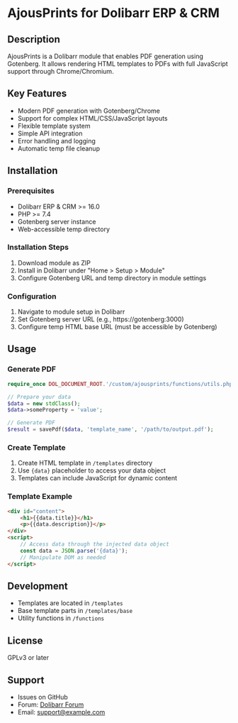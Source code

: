 # AjousPrints for Dolibarr ERP & CRM

## Description

AjousPrints is a Dolibarr module that enables PDF generation using Gotenberg. It allows rendering HTML templates to PDFs with full JavaScript support through Chrome/Chromium.

## Key Features

- Modern PDF generation with Gotenberg/Chrome
- Support for complex HTML/CSS/JavaScript layouts
- Flexible template system
- Simple API integration
- Error handling and logging
- Automatic temp file cleanup

## Installation

### Prerequisites

- Dolibarr ERP & CRM >= 16.0
- PHP >= 7.4
- Gotenberg server instance
- Web-accessible temp directory

### Installation Steps

1. Download module as ZIP
2. Install in Dolibarr under "Home > Setup > Module"
3. Configure Gotenberg URL and temp directory in module settings

### Configuration

1. Navigate to module setup in Dolibarr
2. Set Gotenberg server URL (e.g., https://gotenberg:3000)
3. Configure temp HTML base URL (must be accessible by Gotenberg)

## Usage

### Generate PDF
```php
require_once DOL_DOCUMENT_ROOT.'/custom/ajousprints/functions/utils.php';

// Prepare your data
$data = new stdClass();
$data->someProperty = 'value';

// Generate PDF
$result = savePdf($data, 'template_name', '/path/to/output.pdf');
```

### Create Template
1. Create HTML template in `/templates` directory
2. Use `{data}` placeholder to access your data object
3. Templates can include JavaScript for dynamic content

### Template Example
```html
<div id="content">
    <h1>{{data.title}}</h1>
    <p>{{data.description}}</p>
</div>
<script>
    // Access data through the injected data object
    const data = JSON.parse('{data}');
    // Manipulate DOM as needed
</script>
```

## Development

- Templates are located in `/templates`
- Base template parts in `/templates/base`
- Utility functions in `/functions`

## License

GPLv3 or later

## Support

- Issues on GitHub
- Forum: [Dolibarr Forum](https://www.dolibarr.org/forum)
- Email: support@example.com
